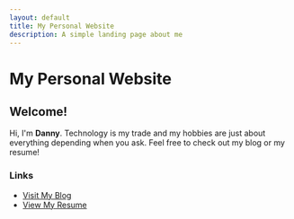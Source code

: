 ```yaml
---
layout: default
title: My Personal Website
description: A simple landing page about me
---
```


# My Personal Website

## Welcome!

Hi, I'm **Danny**. Technology is my trade and my hobbies are just about everything depending when you ask. Feel free to check out my blog or my resume!

### Links

- [Visit My Blog](/blog)
- [View My Resume](/resume)
